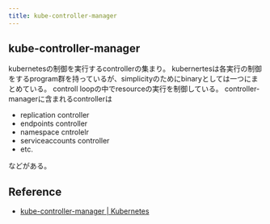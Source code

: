 ```yaml
---
title: kube-controller-manager
---
```


## kube-controller-manager
kubernetesの制御を実行するcontrollerの集まり。
kubernertesは各実行の制御をするprogram群を持っているが、simplicityのためにbinaryとしては一つにまとめている。
controll loopの中でresourceの実行を制御している。
controller-managerに含まれるcontrollerは

* replication controller
* endpoints controller
* namespace cntrolelr
* serviceaccounts controller
* etc.

などがある。


## Reference
* [kube-controller-manager | Kubernetes](https://kubernetes.io/docs/reference/generated/kube-controller-manager/)
